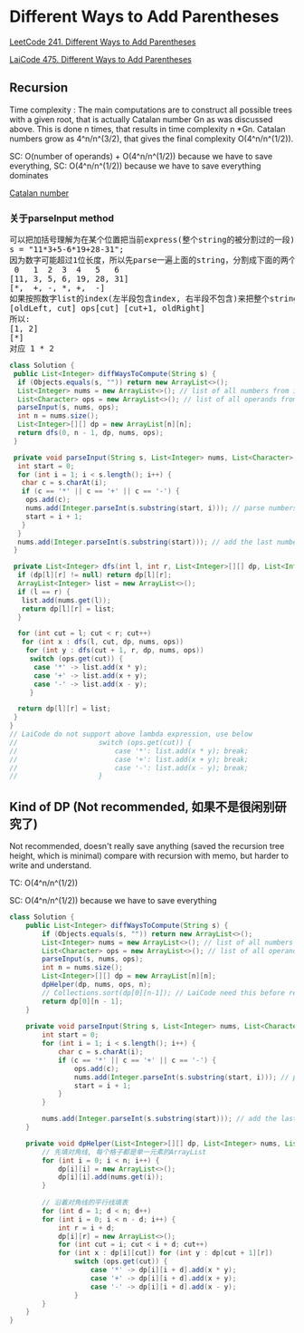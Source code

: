 # Different Ways to Add Parentheses
[LeetCode 241. Different Ways to Add Parentheses](https://leetcode.com/problems/different-ways-to-add-parentheses/submissions/)

[LaiCode 475. Different Ways to Add Parentheses](https://app.laicode.io/app/problem/475)

## Recursion
Time complexity : The main computations are to construct all possible trees with a given root, that is actually Catalan number Gn
as was discussed above. This is done n times, that results in time complexity n *Gn. Catalan numbers grow as 4^n/n^(3/2), that gives the final complexity
O(4^n/n^(1/2)).

SC: O(number of operands) + O(4^n/n^(1/2)) because we have to save everything, SC: O(4^n/n^(1/2)) because we have to save everything
 dominates

[Catalan number](https://en.wikipedia.org/wiki/Catalan_number)
### 关于parseInput method
<pre>
可以把加括号理解为在某个位置把当前express(整个string的被分割过的一段)分成功两段(两端各放到括号内)
s = "11*3+5-6*19+28-31";
因为数字可能超过1位长度，所以先parse一遍上面的string，分割成下面的两个list, 数字list一定比操作符list多一个element
 0   1  2  3  4   5   6
[11, 3, 5, 6, 19, 28, 31]
[*,  +, -, *, +,  -]
如果按照数字list的index(左半段包含index, 右半段不包含)来把整个string(expression)分两半的话, 假设分段index叫做cut, 这两段需要使用的操作符是ops[cut]对应新的分段就是:
[oldLeft, cut] ops[cut] [cut+1, oldRight]
所以:
[1, 2]
[*]
对应 1 * 2
</pre>
```java
class Solution {
 public List<Integer> diffWaysToCompute(String s) {
  if (Objects.equals(s, "")) return new ArrayList<>();
  List<Integer> nums = new ArrayList<>(); // list of all numbers from input
  List<Character> ops = new ArrayList<>(); // list of all operands from input
  parseInput(s, nums, ops);
  int n = nums.size();
  List<Integer>[][] dp = new ArrayList[n][n];
  return dfs(0, n - 1, dp, nums, ops);
 }

 private void parseInput(String s, List<Integer> nums, List<Character> ops) {
  int start = 0;
  for (int i = 1; i < s.length(); i++) {
   char c = s.charAt(i);
   if (c == '*' || c == '+' || c == '-') {
    ops.add(c);
    nums.add(Integer.parseInt(s.substring(start, i))); // parse numbers
    start = i + 1;
   }
  }
  nums.add(Integer.parseInt(s.substring(start))); // add the last number
 }

 private List<Integer> dfs(int l, int r, List<Integer>[][] dp, List<Integer> nums, List<Character> ops) {
  if (dp[l][r] != null) return dp[l][r];
  ArrayList<Integer> list = new ArrayList<>();
  if (l == r) {
   list.add(nums.get(l));
   return dp[l][r] = list;
  }

  for (int cut = l; cut < r; cut++)
   for (int x : dfs(l, cut, dp, nums, ops))
    for (int y : dfs(cut + 1, r, dp, nums, ops))
     switch (ops.get(cut)) {
      case '*' -> list.add(x * y);
      case '+' -> list.add(x + y);
      case '-' -> list.add(x - y);
     }

  return dp[l][r] = list;
 }
}
// LaiCode do not support above lambda expression, use below
//                    switch (ops.get(cut)) {
//                        case '*': list.add(x * y); break;
//                        case '+': list.add(x + y); break;
//                        case '-': list.add(x - y); break;
//                    }
```

## Kind of DP (Not recommended, 如果不是很闲别研究了)
Not recommended, doesn't really save anything (saved the recursion tree height, which is minimal) compare with recursion with memo, but harder to write and understand.

TC: O(4^n/n^(1/2))

SC: O(4^n/n^(1/2)) because we have to save everything
```java
class Solution {
    public List<Integer> diffWaysToCompute(String s) {
        if (Objects.equals(s, "")) return new ArrayList<>();
        List<Integer> nums = new ArrayList<>(); // list of all numbers from input
        List<Character> ops = new ArrayList<>(); // list of all operands from input
        parseInput(s, nums, ops);
        int n = nums.size();
        List<Integer>[][] dp = new ArrayList[n][n];
        dpHelper(dp, nums, ops, n);
        // Collections.sort(dp[0][n-1]); // LaiCode need this before return
        return dp[0][n - 1];
    }
    
    private void parseInput(String s, List<Integer> nums, List<Character> ops) {
        int start = 0;
        for (int i = 1; i < s.length(); i++) {
            char c = s.charAt(i);
            if (c == '*' || c == '+' || c == '-') {
                ops.add(c);
                nums.add(Integer.parseInt(s.substring(start, i))); // parse numbers
                start = i + 1;
            }
        }

        nums.add(Integer.parseInt(s.substring(start))); // add the last number
    }

    private void dpHelper(List<Integer>[][] dp, List<Integer> nums, List<Character> ops, int n) {
        // 先填对角线, 每个格子都是单一元素的ArrayList
        for (int i = 0; i < n; i++) {
            dp[i][i] = new ArrayList<>();
            dp[i][i].add(nums.get(i));
        }
        
        // 沿着对角线的平行线填表
        for (int d = 1; d < n; d++)
        for (int i = 0; i < n - d; i++) {
            int r = i + d;
            dp[i][r] = new ArrayList<>();
            for (int cut = i; cut < i + d; cut++)
            for (int x : dp[i][cut]) for (int y : dp[cut + 1][r])
                switch (ops.get(cut)) {
                    case '*' -> dp[i][i + d].add(x * y);
                    case '+' -> dp[i][i + d].add(x + y);
                    case '-' -> dp[i][i + d].add(x - y);
                }                
        }
    }
}
```
